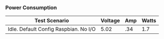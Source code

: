 ### Power Consumption

| Test Scenario                         | Voltage | Amp | Watts |
| ------------------------------------- | ------- | --- | ----- |
| Idle. Default Config Raspbian. No I/O | 5.02    | .34 | 1.7   |

